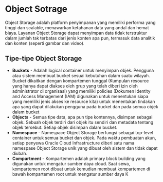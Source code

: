 # Object Sotrage
Object Storage adalah platform penyimpanan yang
memiliki performa yang tinggi dan scalable, menawarkan ketahanan data yang andal dan hemat
biaya. Layanan Object Storage dapat menyimpan data tidak terstruktur dalam jumlah tak terbatas dari
jenis konten apa pun, termasuk data analitik dan konten (seperti gambar dan video).

## Tipe-tipe Object Storage
- **Buckets** - Adalah logical container untuk menyimpan objek. Pengguna atau sistem membuat
bucket sesuai kebutuhan dalam suatu wilayah. Bucket dikaitkan dengan kompartemen tunggal
(Kumpulan resource yang hanya dapat diakses oleh grup yang telah diberi izin oleh administrator di
organisasi) yang memiliki policies (Dokumen Identity and Access Management (IAM) digunakan
untuk menentukan siapa yang memiliki jenis akses ke resource kita) untuk menentukan tindakan apa
yang dapat dilakukan pengguna pada bucket dan pada semua objek dalam bucket
- **Objects** - Semua tipe data, apa pun tipe kontennya, disimpan sebagai objek. Sebuah objek terdiri dari
objek itu sendiri dan metadata tentang objek tersebut. Setiap objek disimpan dalam bucket.
- **Namespace** - Namespace Object Storage berfungsi sebagai top-level container untuk semua bucket dan
objek. Pada waktu pembuatan akun, setiap penyewa Oracle Cloud Infrastructure diberi satu nama
namespase Object Storage unik yang dibuat oleh sistem dan tidak dapat diubah.
- **Compartment** - Kompartemen adalah primary block building yang digunakan untuk mengatur sumber daya
cloud. Saat sewa, kompartemen root dibuat untuk kemudian membuat kompartemen di bawah
kompartemen root untuk mengatur sumber daya K